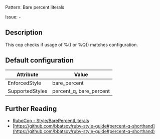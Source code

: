 Pattern: Bare percent literals

Issue: -

## Description

This cop checks if usage of %() or %Q() matches configuration.

## Default configuration

Attribute | Value
--- | ---
EnforcedStyle | bare_percent
SupportedStyles | percent_q, bare_percent

## Further Reading

* [RuboCop - Style/BarePercentLiterals](https://rubocop.readthedocs.io/en/latest/cops_style/#stylebarepercentliterals)
* [https://github.com/bbatsov/ruby-style-guide#percent-q-shorthand](https://github.com/bbatsov/ruby-style-guide#percent-q-shorthand)
